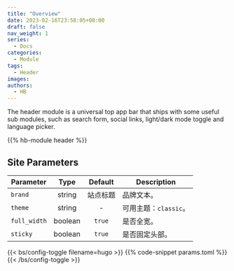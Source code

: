 ```yaml
---
title: "Overview"
date: 2023-02-16T23:58:05+08:00
draft: false
nav_weight: 1
series:
  - Docs
categories:
  - Module
tags:
  - Header
images:
authors:
  - HB
---
```


The header module is a universal top app bar that ships with some useful sub modules, such as search form, social links, light/dark mode toggle and language picker.

<!--more-->

{{% hb-module header %}}

## Site Parameters

| Parameter    |  Type   | Default  | Description           |
| ------------ | :-----: | :------: | --------------------- |
| `brand`      | string  | 站点标题 | 品牌文本。            |
| `theme`      | string  |    -     | 可用主题：`classic`。 |
| `full_width` | boolean |  `true`  | 是否全宽。            |
| `sticky`     | boolean |  `true`  | 是否固定头部。        |

{{< bs/config-toggle filename=hugo >}}
{{% code-snippet params.toml %}}
{{< /bs/config-toggle >}}

